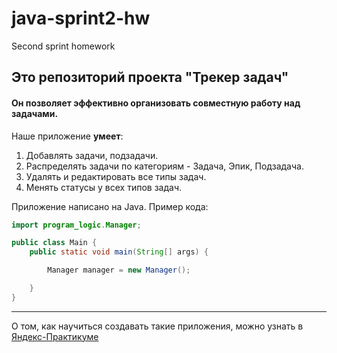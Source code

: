 # java-sprint2-hw
Second sprint homework

## Это репозиторий проекта "Трекер задач"  
#### Он позволяет эффективно организовать совместную работу над задачами.

Наше приложение **умеет**:
1. Добавлять задачи, подзадачи. 
2. Распределять задачи по категориям - Задача, Эпик, Подзадача. 
3. Удалять и редактировать все типы задач.
3. Менять статусы у всех типов задач.

Приложение написано на Java. Пример кода:

```java
import program_logic.Manager;

public class Main {
    public static void main(String[] args) {

        Manager manager = new Manager();

    }
}
```
------
О том, как научиться создавать такие приложения, можно узнать в [Яндекс-Практикуме](https://practicum.yandex.ru/java-developer/ "Тут учат Java!") 